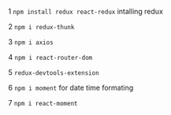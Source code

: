 1 `npm install redux react-redux` intalling redux

2 `npm i redux-thunk`

3 `npm i axios`

4 `npm i react-router-dom`

5 `redux-devtools-extension`

6 `npm i moment` for date time formating

7 `npm i react-moment`